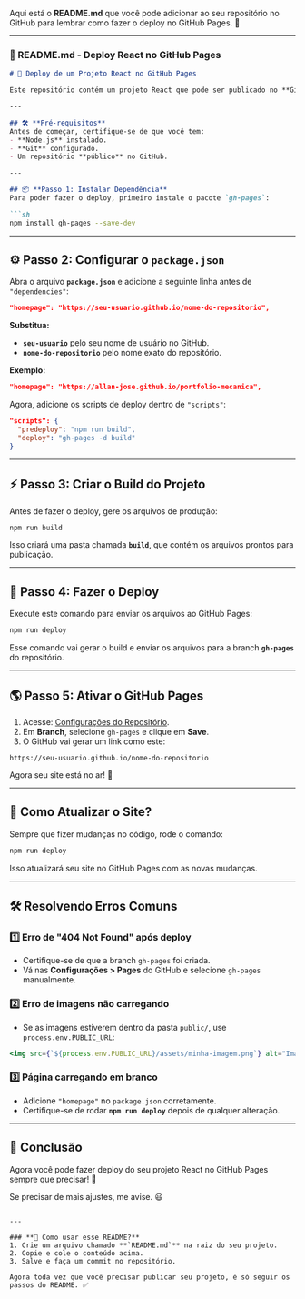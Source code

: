 Aqui está o **README.md** que você pode adicionar ao seu repositório no GitHub para lembrar como fazer o deploy no GitHub Pages. 🎯

---

### **📌 README.md - Deploy React no GitHub Pages**

```md
# 🚀 Deploy de um Projeto React no GitHub Pages

Este repositório contém um projeto React que pode ser publicado no **GitHub Pages** facilmente.

---

## 🛠️ **Pré-requisitos**
Antes de começar, certifique-se de que você tem:
- **Node.js** instalado.
- **Git** configurado.
- Um repositório **público** no GitHub.

---

## 📦 **Passo 1: Instalar Dependência**
Para poder fazer o deploy, primeiro instale o pacote `gh-pages`:

```sh
npm install gh-pages --save-dev
```

---

## ⚙️ **Passo 2: Configurar o `package.json`**
Abra o arquivo **`package.json`** e adicione a seguinte linha antes de `"dependencies"`:

```json
"homepage": "https://seu-usuario.github.io/nome-do-repositorio",
```

**Substitua:**
- **`seu-usuario`** pelo seu nome de usuário no GitHub.
- **`nome-do-repositorio`** pelo nome exato do repositório.

**Exemplo:**
```json
"homepage": "https://allan-jose.github.io/portfolio-mecanica",
```

Agora, adicione os scripts de deploy dentro de `"scripts"`:

```json
"scripts": {
  "predeploy": "npm run build",
  "deploy": "gh-pages -d build"
}
```

---

## ⚡ **Passo 3: Criar o Build do Projeto**
Antes de fazer o deploy, gere os arquivos de produção:

```sh
npm run build
```

Isso criará uma pasta chamada **`build`**, que contém os arquivos prontos para publicação.

---

## 🚀 **Passo 4: Fazer o Deploy**
Execute este comando para enviar os arquivos ao GitHub Pages:

```sh
npm run deploy
```

Esse comando vai gerar o build e enviar os arquivos para a branch **`gh-pages`** do repositório.

---

## 🌎 **Passo 5: Ativar o GitHub Pages**
1. Acesse: [Configurações do Repositório](https://github.com/seu-usuario/nome-do-repositorio/settings/pages).
2. Em **Branch**, selecione `gh-pages` e clique em **Save**.
3. O GitHub vai gerar um link como este:

```
https://seu-usuario.github.io/nome-do-repositorio
```

Agora seu site está no ar! 🎉

---

## 🔄 **Como Atualizar o Site?**
Sempre que fizer mudanças no código, rode o comando:

```sh
npm run deploy
```

Isso atualizará seu site no GitHub Pages com as novas mudanças.

---

## 🛠 **Resolvendo Erros Comuns**
### **1️⃣ Erro de "404 Not Found" após deploy**
- Certifique-se de que a branch `gh-pages` foi criada.
- Vá nas **Configurações > Pages** do GitHub e selecione `gh-pages` manualmente.

### **2️⃣ Erro de imagens não carregando**
- Se as imagens estiverem dentro da pasta `public/`, use `process.env.PUBLIC_URL`:

```jsx
<img src={`${process.env.PUBLIC_URL}/assets/minha-imagem.png`} alt="Imagem" />
```

### **3️⃣ Página carregando em branco**
- Adicione `"homepage"` no `package.json` corretamente.
- Certifique-se de rodar **`npm run deploy`** depois de qualquer alteração.

---

## 🎯 **Conclusão**
Agora você pode fazer deploy do seu projeto React no GitHub Pages sempre que precisar! 🚀

Se precisar de mais ajustes, me avise. 😃
```

---

### **💾 Como usar esse README?**
1. Crie um arquivo chamado **`README.md`** na raiz do seu projeto.
2. Copie e cole o conteúdo acima.
3. Salve e faça um commit no repositório.

Agora toda vez que você precisar publicar seu projeto, é só seguir os passos do README. ✅

